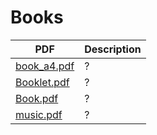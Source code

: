# Books

PDF                       |Description
--------------------------|-----------
[book_a4.pdf](book_a4.pdf)|?
[Booklet.pdf](Booklet.pdf)|?
[Book.pdf](Book.pdf)      |?
[music.pdf](music.pdf)    |?
